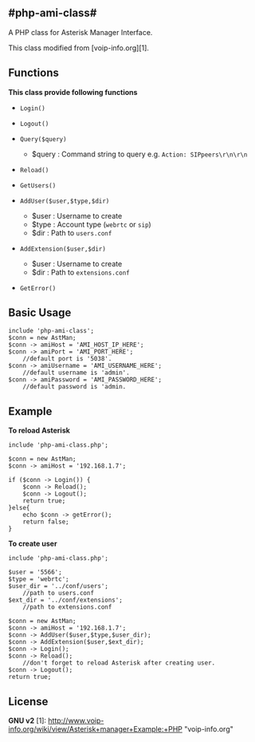 
#php-ami-class#
----------
A PHP class for Asterisk Manager Interface.

This class modified from [voip-info.org][1].

Functions
----------
**This class provide following functions**

 - `Login()`

 - `Logout()`
 
 - `Query($query)`
 
    - $query : Command string to query e.g. `Action: SIPpeers\r\n\r\n`

 - `Reload()`
 
 - `GetUsers()`
 
 - `AddUser($user,$type,$dir)`
 
    - $user : Username to create
    - $type : Account type (`webrtc` or `sip`)
    - $dir : Path to `users.conf`


 - `AddExtension($user,$dir)`
    
    - $user : Username to create
    - $dir : Path to `extensions.conf`


 - `GetError()`

Basic Usage
----------

    include 'php-ami-class';
    $conn = new AstMan;
	$conn -> amiHost = 'AMI_HOST_IP_HERE';
	$conn -> amiPort = 'AMI_PORT_HERE';
		//default port is '5038'.
	$conn -> amiUsername = 'AMI_USERNAME_HERE'; 
		//default username is 'admin'.
	$conn -> amiPassword = 'AMI_PASSWORD_HERE';
		//default password is 'admin.


Example
----------
**To reload Asterisk**

    include 'php-ami-class.php';

	$conn = new AstMan;
	$conn -> amiHost = '192.168.1.7';

	if ($conn -> Login()) {
		$conn -> Reload();
		$conn -> Logout();
		return true;
	}else{
		echo $conn -> getError();
	    return false;
	}

**To create user**

    include 'php-ami-class.php';

	$user = '5566';
	$type = 'webrtc';
	$user_dir = '../conf/users'; 
		//path to users.conf
	$ext_dir = '../conf/extensions'; 
		//path to extensions.conf

	$conn = new AstMan;
	$conn -> amiHost = '192.168.1.7';
	$conn -> AddUser($user,$type,$user_dir);
	$conn -> AddExtension($user,$ext_dir);
	$conn -> Login();
	$conn -> Reload();
		//don't forget to reload Asterisk after creating user.
	$conn -> Logout();
	return true;

License
----------

**GNU v2**
  [1]: http://www.voip-info.org/wiki/view/Asterisk+manager+Example:+PHP "voip-info.org"